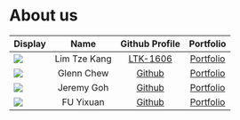 # About us

Display |     Name     |         Github Profile          | Portfolio 
--------|:------------:|:-------------------------------:|:---------:
![](https://via.placeholder.com/100.png?text=Photo) | Lim Tze Kang | [LTK-1606](https://github.com/LTK-1606) | [Portfolio](docs/team/johndoe.md)
![](https://via.placeholder.com/100.png?text=Photo) | Glenn Chew | [Github](https://github.com/glenn-chew) | [Portfolio](docs/team/johndoe.md)
![](https://via.placeholder.com/100.png?text=Photo) | Jeremy Goh | [Github](https://github.com/jemehgoh) | [Portfolio](docs/team/johndoe.md)
![](https://via.placeholder.com/100.png?text=Photo) | FU Yixuan | [Github](https://github.com/MatchaRRR) | [Portfolio](docs/team/yixuan.md)
